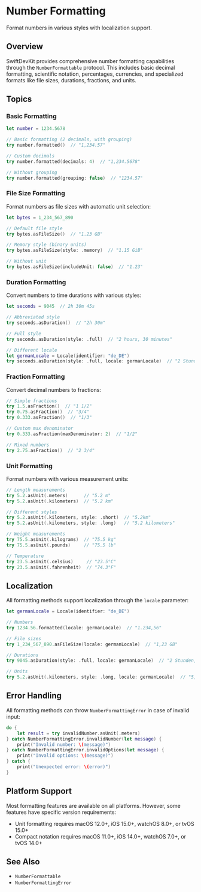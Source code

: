 # Number Formatting

Format numbers in various styles with localization support.

## Overview

SwiftDevKit provides comprehensive number formatting capabilities through the ``NumberFormattable`` protocol. This includes basic decimal formatting, scientific notation, percentages, currencies, and specialized formats like file sizes, durations, fractions, and units.

## Topics

### Basic Formatting

```swift
let number = 1234.5678

// Basic formatting (2 decimals, with grouping)
try number.formatted()  // "1,234.57"

// Custom decimals
try number.formatted(decimals: 4)  // "1,234.5678"

// Without grouping
try number.formatted(grouping: false)  // "1234.57"
```

### File Size Formatting

Format numbers as file sizes with automatic unit selection:

```swift
let bytes = 1_234_567_890

// Default file style
try bytes.asFileSize()  // "1.23 GB"

// Memory style (binary units)
try bytes.asFileSize(style: .memory)  // "1.15 GiB"

// Without unit
try bytes.asFileSize(includeUnit: false)  // "1.23"
```

### Duration Formatting

Convert numbers to time durations with various styles:

```swift
let seconds = 9045  // 2h 30m 45s

// Abbreviated style
try seconds.asDuration()  // "2h 30m"

// Full style
try seconds.asDuration(style: .full)  // "2 hours, 30 minutes"

// Different locale
let germanLocale = Locale(identifier: "de_DE")
try seconds.asDuration(style: .full, locale: germanLocale)  // "2 Stunden, 30 Minuten"
```

### Fraction Formatting

Convert decimal numbers to fractions:

```swift
// Simple fractions
try 1.5.asFraction()  // "1 1/2"
try 0.75.asFraction()  // "3/4"
try 0.333.asFraction()  // "1/3"

// Custom max denominator
try 0.333.asFraction(maxDenominator: 2)  // "1/2"

// Mixed numbers
try 2.75.asFraction()  // "2 3/4"
```

### Unit Formatting

Format numbers with various measurement units:

```swift
// Length measurements
try 5.2.asUnit(.meters)      // "5.2 m"
try 5.2.asUnit(.kilometers)  // "5.2 km"

// Different styles
try 5.2.asUnit(.kilometers, style: .short)  // "5.2km"
try 5.2.asUnit(.kilometers, style: .long)   // "5.2 kilometers"

// Weight measurements
try 75.5.asUnit(.kilograms)  // "75.5 kg"
try 75.5.asUnit(.pounds)     // "75.5 lb"

// Temperature
try 23.5.asUnit(.celsius)     // "23.5°C"
try 23.5.asUnit(.fahrenheit)  // "74.3°F"
```

## Localization

All formatting methods support localization through the `locale` parameter:

```swift
let germanLocale = Locale(identifier: "de_DE")

// Numbers
try 1234.56.formatted(locale: germanLocale)  // "1.234,56"

// File sizes
try 1_234_567_890.asFileSize(locale: germanLocale)  // "1,23 GB"

// Durations
try 9045.asDuration(style: .full, locale: germanLocale)  // "2 Stunden, 30 Minuten"

// Units
try 5.2.asUnit(.kilometers, style: .long, locale: germanLocale)  // "5,2 Kilometer"
```

## Error Handling

All formatting methods can throw ``NumberFormattingError`` in case of invalid input:

```swift
do {
    let result = try invalidNumber.asUnit(.meters)
} catch NumberFormattingError.invalidNumber(let message) {
    print("Invalid number: \(message)")
} catch NumberFormattingError.invalidOptions(let message) {
    print("Invalid options: \(message)")
} catch {
    print("Unexpected error: \(error)")
}
```

## Platform Support

Most formatting features are available on all platforms. However, some features have specific version requirements:

- Unit formatting requires macOS 12.0+, iOS 15.0+, watchOS 8.0+, or tvOS 15.0+
- Compact notation requires macOS 11.0+, iOS 14.0+, watchOS 7.0+, or tvOS 14.0+

## See Also

- ``NumberFormattable``
- ``NumberFormattingError`` 